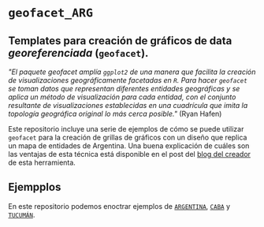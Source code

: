 # `geofacet_ARG` 

Templates para creación de gráficos de data *georeferenciada* (`geofacet`). 
--------------------
_"El paquete geofacet amplía `ggplot2` de una manera que facilita la creación de visualizaciones geográficamente facetadas en `R`. Para hacer `geofacet` se toman datos que representan diferentes entidades geográficas y se aplica un método de visualización para cada entidad, con el conjunto resultante de visualizaciones establecidas en una cuadrícula que imita la topología geográfica original lo más cerca posible."_ (Ryan Hafen)

Este repositorio incluye una serie de ejemplos de cómo se puede utilizar `geofacet` para la creación de grillas de gráficos con un diseño que replica un mapa de entidades de Argentina. Una buena explicación de cuáles son las ventajas de esta técnica está disponible en el post del [blog del creador](http://ryanhafen.com/blog/geofacet) de esta herramienta.

## Ejempplos
En este repositorio podemos enoctrar ejemplos de [`ARGENTINA`](https://github.com/TuQmano/geofacet_ARG/tree/master/ARGENTINA), [`CABA`](https://github.com/TuQmano/geofacet_ARG/tree/master/CABA) y [`TUCUMÁN`](https://github.com/TuQmano/geofacet_ARG/tree/master/TUCUMAN).


